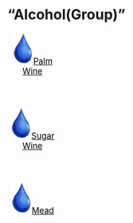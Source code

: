 # “Alcohol(Group)”  
<div style="display:inline-block"><div class="gamedatalist" style="text-align:center;;min-height:0px;"><div class="gamecard" style="width:100px; height:150px;"><a href="LQ_PalmWine.md" style="color:black"><img decoding="async" src="../wiki/Sprite/Thirst.png" class="cardimage" style="max-width:100px;max-height:150px;"><span style="font-size: 16.666666666666668px;">Palm Wine</span></a></div></div><div class="gamedatalist" style="text-align:center;;min-height:0px;"><div class="gamecard" style="width:100px; height:150px;"><a href="LQ_SugarWine.md" style="color:black"><img decoding="async" src="../wiki/Sprite/Thirst.png" class="cardimage" style="max-width:100px;max-height:150px;"><span style="font-size: 16.666666666666668px;">Sugar Wine</span></a></div></div><div class="gamedatalist" style="text-align:center;;min-height:0px;"><div class="gamecard" style="width:100px; height:150px;"><a href="LQ_Mead.md" style="color:black"><img decoding="async" src="../wiki/Sprite/Thirst.png" class="cardimage" style="max-width:100px;max-height:150px;"><span style="font-size: 16.666666666666668px;">Mead</span></a></div></div></div>  
  


<script>document.title="“Alcohol(Group)” - Card Survival Wiki";</script>